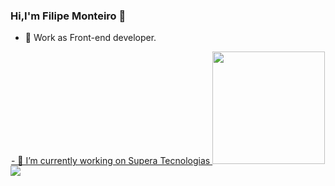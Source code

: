 ### Hi,I'm Filipe Monteiro 👋

- 🔭 Work as Front-end developer.

<div align="center">
  <a href="https://github.com/fillipim">
- 🔭 I’m currently working on Supera Tecnologias 

  <img height="180em" src="https://github-readme-stats.vercel.app/api/top-langs/?username=fillipim&layout=compact&langs_count=7&theme=dracula"/>
</div>
  <div>
    <a href="https://www.linkedin.com/in/filipeemonteiro" target="_blank"><img src="https://img.shields.io/badge/-LinkedIn-%230077B5?style=for-the-badge&logo=linkedin&logoColor=white" target="_blank"></a>
  </div>
